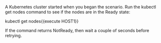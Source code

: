 A Kubernetes cluster started when you began the scenario. Run the kubectl get nodes command to see if the nodes are in the Ready state:

kubectl get nodes{{execute HOST1}}

If the command returns NotReady, then wait a couple of seconds before retrying.
